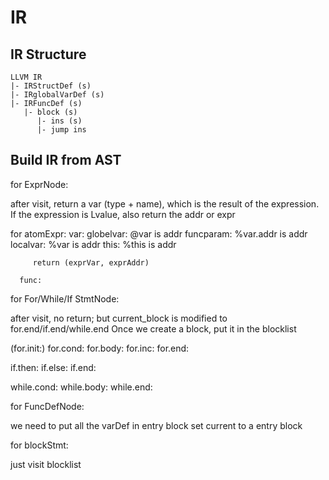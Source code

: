 # IR

## IR Structure 

```plaintext
LLVM IR
|- IRStructDef (s)
|- IRglobalVarDef (s)
|- IRFuncDef (s)
   |- block (s)
      |- ins (s)
      |- jump ins

```

## Build IR from AST

for ExprNode:

   after visit, return a var (type + name), which is the result of the expression. If the expression is Lvalue, also return the addr or expr

   for atomExpr:
      var:
         globelvar: @var is addr
         funcparam: %var.addr is addr 
         localvar:  %var is addr
         this:      %this is addr
      
         return (exprVar, exprAddr)

      func:

for For/While/If StmtNode:

   after visit, no return;
   but current_block is modified to for.end/if.end/while.end
   Once we create a block, put it in the blocklist

(for.init:)
for.cond:
for.body:
for.inc:
for.end:

if.then:
if.else:
if.end:

while.cond:
while.body:
while.end:


for FuncDefNode:

   we need to put all the varDef in entry block
   set current to a entry block


for blockStmt:

   just visit blocklist


